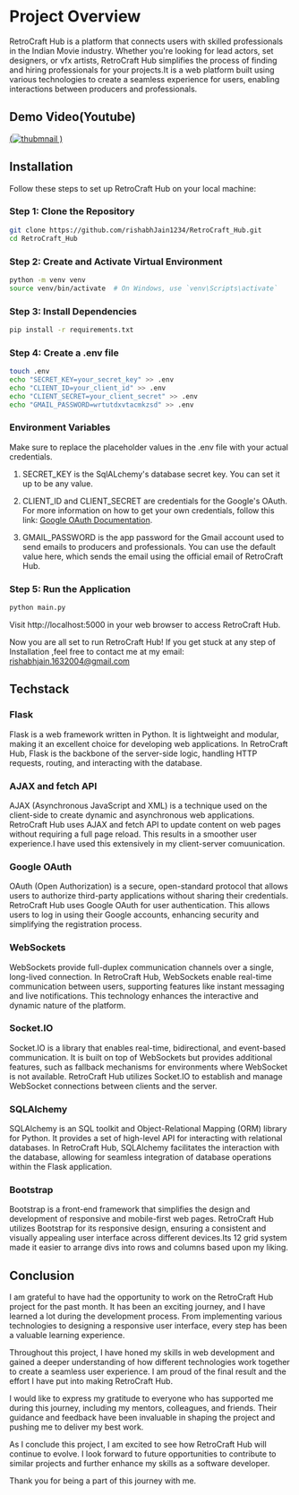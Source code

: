 # Project Overview

RetroCraft Hub is a platform that connects users with skilled professionals in the Indian Movie industry. Whether you're looking for lead actors, set designers, or vfx artists, RetroCraft Hub simplifies the process of finding and hiring professionals for your projects.It is a web platform built using various technologies to create a seamless experience for users, enabling interactions between producers and professionals. 


## Demo Video(Youtube)
[(![thubmnail](https://github.com/MDGSpace-SoC-2023/automated-memer/assets/40473326/4fd7e9ba-f8ec-4ad8-9c8b-5f176d300f46)
)](https://www.youtube.com/watch?v=yjbsk9O5998)


## Installation

Follow these steps to set up RetroCraft Hub on your local machine:

### Step 1: Clone the Repository

```bash
git clone https://github.com/rishabhJain1234/RetroCraft_Hub.git
cd RetroCraft_Hub
```

### Step 2: Create and Activate Virtual Environment
```bash
python -m venv venv
source venv/bin/activate  # On Windows, use `venv\Scripts\activate`
```

### Step 3: Install Dependencies
```bash
pip install -r requirements.txt
```

### Step 4: Create a .env file
```bash
touch .env
echo "SECRET_KEY=your_secret_key" >> .env
echo "CLIENT_ID=your_client_id" >> .env
echo "CLIENT_SECRET=your_client_secret" >> .env
echo "GMAIL_PASSWORD=wrtutdxvtacmkzsd" >> .env

```

### Environment Variables
Make sure to replace the placeholder values in the .env file with your actual credentials.

1. SECRET_KEY is the SqlALchemy's database secret key. You can set it up to be any value.

2. CLIENT_ID and CLIENT_SECRET are credentials for the Google's OAuth. For more information on how to get your own credentials, follow this link: [Google OAuth Documentation](https://developers.google.com/identity/protocols/oauth2).

3. GMAIL_PASSWORD is the app password for the Gmail account used to send emails to producers and professionals. You can use the default value here, which sends the email using the official email of RetroCraft Hub.

### Step 5: Run the Application
```bash
python main.py
```

Visit http://localhost:5000 in your web browser to access RetroCraft Hub.

Now you are all set to run RetroCraft Hub!
If you get stuck at any step of Installation ,feel free to contact me at my email: rishabhjain.1632004@gmail.com



## Techstack 

### Flask
Flask is a web framework written in Python. It is lightweight and modular, making it an excellent choice for developing web applications. In RetroCraft Hub, Flask is the backbone of the server-side logic, handling HTTP requests, routing, and interacting with the database.

### AJAX and fetch API
AJAX (Asynchronous JavaScript and XML) is a technique used on the client-side to create dynamic and asynchronous web applications. RetroCraft Hub uses AJAX and fetch API to update content on web pages without requiring a full page reload. This results in a smoother user experience.I have used this extensively in my client-server comuunication.

### Google OAuth
OAuth (Open Authorization) is a secure, open-standard protocol that allows users to authorize third-party applications without sharing their credentials. RetroCraft Hub uses Google OAuth for user authentication. This allows users to log in using their Google accounts, enhancing security and simplifying the registration process.

### WebSockets
WebSockets provide full-duplex communication channels over a single, long-lived connection. In RetroCraft Hub, WebSockets enable real-time communication between users, supporting features like instant messaging and live notifications. This technology enhances the interactive and dynamic nature of the platform.

### Socket.IO
Socket.IO is a library that enables real-time, bidirectional, and event-based communication. It is built on top of WebSockets but provides additional features, such as fallback mechanisms for environments where WebSocket is not available. RetroCraft Hub utilizes Socket.IO to establish and manage WebSocket connections between clients and the server.

### SQLAlchemy
SQLAlchemy is an SQL toolkit and Object-Relational Mapping (ORM) library for Python. It provides a set of high-level API for interacting with relational databases. In RetroCraft Hub, SQLAlchemy facilitates the interaction with the database, allowing for seamless integration of database operations within the Flask application.

### Bootstrap
Bootstrap is a front-end framework that simplifies the design and development of responsive and mobile-first web pages. RetroCraft Hub utilizes Bootstrap for its responsive design, ensuring a consistent and visually appealing user interface across different devices.Its 12 grid system made it easier to arrange divs into rows and columns based upon my liking.

## Conclusion

I am grateful to have had the opportunity to work on the RetroCraft Hub project for the past month. It has been an exciting journey, and I have learned a lot during the development process. From implementing various technologies to designing a responsive user interface, every step has been a valuable learning experience.

Throughout this project, I have honed my skills in web development and gained a deeper understanding of how different technologies work together to create a seamless user experience. I am proud of the final result and the effort I have put into making RetroCraft Hub.

I would like to express my gratitude to everyone who has supported me during this journey, including my mentors, colleagues, and friends. Their guidance and feedback have been invaluable in shaping the project and pushing me to deliver my best work.

As I conclude this project, I am excited to see how RetroCraft Hub will continue to evolve. I look forward to future opportunities to contribute to similar projects and further enhance my skills as a software developer.

Thank you for being a part of this journey with me.












